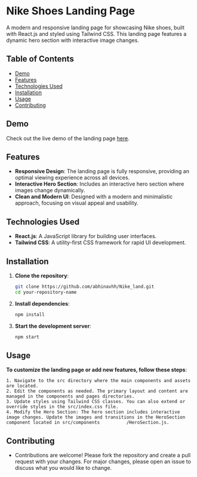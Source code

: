 # Nike Shoes Landing Page

A modern and responsive landing page for showcasing Nike shoes, built with React.js and styled using Tailwind CSS. This landing page features a dynamic hero section with interactive image changes.

## Table of Contents

- [Demo](#demo)
- [Features](#features)
- [Technologies Used](#technologies-used)
- [Installation](#installation)
- [Usage](#usage)
- [Contributing](#contributing)

## Demo

Check out the live demo of the landing page [here](https://abhinavhh.github.io/Nike_land/).

## Features

- **Responsive Design**: The landing page is fully responsive, providing an optimal viewing experience across all devices.
- **Interactive Hero Section**: Includes an interactive hero section where images change dynamically.
- **Clean and Modern UI**: Designed with a modern and minimalistic approach, focusing on visual appeal and usability.

## Technologies Used

- **React.js**: A JavaScript library for building user interfaces.
- **Tailwind CSS**: A utility-first CSS framework for rapid UI development.

## Installation

1. **Clone the repository**:

   ```bash
   git clone https://github.com/abhinavhh/Nike_land.git
   cd your-repository-name
2. **Install dependencies**:
   ```bash
   npm install
3. **Start the development server**:
   ```bash
   npm start

## Usage

**To customize the landing page or add new features, follow these steps**:

    1. Navigate to the src directory where the main components and assets are located.
    2. Edit the components as needed. The primary layout and content are managed in the components and pages directories.
    3. Update styles using Tailwind CSS classes. You can also extend or override styles in the src/index.css file.
    4. Modify the Hero Section: The hero section includes interactive image changes. Update the images and transitions in the HeroSection component located in src/components          /HeroSection.js.

## Contributing

- Contributions are welcome! Please fork the repository and create a pull request with your changes. For major changes, please open an issue to discuss what you would like to change.

##

